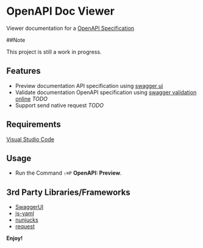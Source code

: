 # OpenAPI Doc Viewer

Viewer documentation for a [OpenAPI Specification](https://github.com/OAI/OpenAPI-Specification) 

##Note

This project is still a work in progress.

## Features

* Preview documentation API specification using [swagger ui](https://github.com/swagger-api/swagger-ui)
* Validate documentation OpenAPI specification using [swagger validation online](http://online.swagger.io/validator) *TODO*
* Support send native request *TODO*

## Requirements

[Visual Studio Code](https://code.visualstudio.com)

## Usage

* Run the Command `⇧⌘P` **OpenAPI: Preview**.

## 3rd Party Libraries/Frameworks

* [SwaggerUI](https://github.com/swagger-api/swagger-ui)
* [js-yaml](https://github.com/nodeca/js-yaml)
* [nunjucks](https://mozilla.github.io/nunjucks)
* [request](https://github.com/request/request)

**Enjoy!**